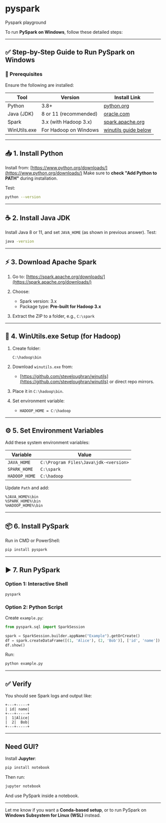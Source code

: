 # pyspark
Pyspark playground

To run **PySpark on Windows**, follow these detailed steps:

---

## ✅ Step-by-Step Guide to Run PySpark on Windows

### 🔧 Prerequisites

Ensure the following are installed:

| Tool         | Version               | Install Link                                                                 |
| ------------ | --------------------- | ---------------------------------------------------------------------------- |
| Python       | 3.8+                  | [python.org](https://www.python.org/downloads/)                              |
| Java (JDK)   | 8 or 11 (recommended) | [oracle.com](https://www.oracle.com/java/technologies/javase-downloads.html) |
| Spark        | 3.x (with Hadoop 3.x) | [spark.apache.org](https://spark.apache.org/downloads.html)                  |
| WinUtils.exe | For Hadoop on Windows | [winutils guide below](#winutils-exe-setup)                                  |

---

## 📥 1. Install Python

Install from: [https://www.python.org/downloads/](https://www.python.org/downloads/)
Make sure to **check "Add Python to PATH"** during installation.

Test:

```bash
python --version
```

---

## ☕ 2. Install Java JDK

Install Java 8 or 11, and set `JAVA_HOME` (as shown in previous answer).
Test:

```bash
java -version
```

---

## ⚡ 3. Download Apache Spark

1. Go to: [https://spark.apache.org/downloads/](https://spark.apache.org/downloads/)
2. Choose:

   * Spark version: 3.x
   * Package type: **Pre-built for Hadoop 3.x**
3. Extract the ZIP to a folder, e.g., `C:\spark`

---

## 🔧 4. WinUtils.exe Setup (for Hadoop)

1. Create folder:

   ```
   C:\hadoop\bin
   ```

2. Download `winutils.exe` from:

   * [https://github.com/steveloughran/winutils](https://github.com/steveloughran/winutils)
     or direct repo mirrors.

3. Place it in `C:\hadoop\bin`.

4. Set environment variable:

   * `HADOOP_HOME = C:\hadoop`

---

## ⚙️ 5. Set Environment Variables

Add these system environment variables:

| Variable      | Value                                 |
| ------------- | ------------------------------------- |
| `JAVA_HOME`   | `C:\Program Files\Java\jdk-<version>` |
| `SPARK_HOME`  | `C:\spark`                            |
| `HADOOP_HOME` | `C:\hadoop`                           |

Update `Path` and add:

```
%JAVA_HOME%\bin
%SPARK_HOME%\bin
%HADOOP_HOME%\bin
```

---

## 📦 6. Install PySpark

Run in CMD or PowerShell:

```bash
pip install pyspark
```

---

## ▶️ 7. Run PySpark

### Option 1: Interactive Shell

```bash
pyspark
```

### Option 2: Python Script

Create `example.py`:

```python
from pyspark.sql import SparkSession

spark = SparkSession.builder.appName("Example").getOrCreate()
df = spark.createDataFrame([(1, 'Alice'), (2, 'Bob')], ['id', 'name'])
df.show()
```

Run:

```bash
python example.py
```

---

## ✅ Verify

You should see Spark logs and output like:

```
+---+-----+
| id| name|
+---+-----+
|  1|Alice|
|  2|  Bob|
+---+-----+
```

---

## Need GUI?

Install **Jupyter**:

```bash
pip install notebook
```

Then run:

```bash
jupyter notebook
```

And use PySpark inside a notebook.

---

Let me know if you want a **Conda-based setup**, or to run PySpark on **Windows Subsystem for Linux (WSL)** instead.
